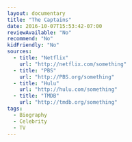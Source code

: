 ```yaml
---
layout: documentary
title: "The Captains"
date: 2016-10-07T15:53:42-07:00
reviewAvailable: "No"
recommend: "No"
kidFriendly: "No"
sources:
  - title: "Netflix"
    url: "http://netflix.com/something"
  - title: "PBS"
    url: "http://PBS.org/something"
  - title: "Hulu"
    url: "http://hulu.com/something"
  - title: "TMDB"
    url: "http://tmdb.org/something"
tags:
  - Biography 
  - Celebrity
  - TV
---
```


